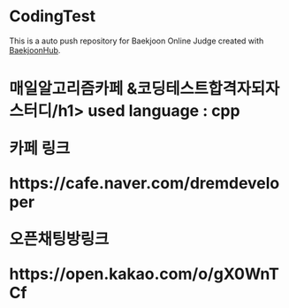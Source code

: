 # CodingTest
This is a auto push repository for Baekjoon Online Judge created with [BaekjoonHub](https://github.com/BaekjoonHub/BaekjoonHub).
<h1>매일알고리즘카페 &코딩테스트합격자되자 스터디/h1>
used language : cpp
<p>카페 링크</p>
https://cafe.naver.com/dremdeveloper
<p> 오픈채팅방링크</p>
https://open.kakao.com/o/gX0WnTCf
